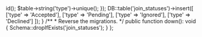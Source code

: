 <?php

use Illuminate\Database\Migrations\Migration;
use Illuminate\Database\Schema\Blueprint;
use Illuminate\Support\Facades\DB;
use Illuminate\Support\Facades\Schema;

return new class extends Migration
{
    /**
     * Run the migrations.
     */
    public function up(): void
    {
        Schema::create('join_statuses', function (Blueprint $table) {
            $table->id();
            $table->string('type')->unique();
        });

        DB::table('join_statuses')->insert([
            ['type' => 'Accepted'],
            ['type' => 'Pending'],
            ['type' => 'Ignored'],
            ['type' => 'Declined']
        ]);
    }

    /**
     * Reverse the migrations.
     */
    public function down(): void
    {
        Schema::dropIfExists('join_statuses');
    }
};
